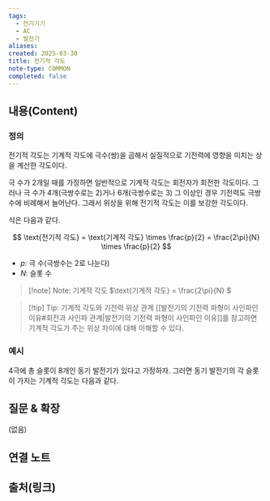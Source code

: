 ```yaml
---
tags:
  - 전기기기
  - AC
  - 발전기
aliases: 
created: 2025-03-30
title: 전기적 각도
note-type: COMMON
completed: false
---
```


## 내용(Content)

### 정의

전기적 각도는 기계적 각도에 극수(쌍)을 곱해서 실질적으로 기전력에 영향을 미치는 상을 계산한 각도이다.

극 수가 2개일 때를 가정하면 일반적으로 기계적 각도는 회전자가 회전한 각도이다. 그러나 극 수가 4개(극쌍수로는 2)거나 6개(극쌍수로는 3) 그 이상인 경우 기전력도 극쌍수에 비례해서 늘어난다. 그래서 위상을 위해 전기적 각도는 이를 보강한 각도이다.

식은 다음과 같다.

$$
\text{전기적 각도} = \text{기계적 각도} \times \frac{p}{2} = \frac{2\pi}{N} \times \frac{p}{2}
$$

- $p$: 극 수(극쌍수는 2로 나눈다)
- $N$: 슬롯 수

>[!note] Note: 기계적 각도
>$\text{기계적 각도} = \frac{2\pi}{N}
$

>[!tip] Tip: 기계적 각도와 기전력 위상 관계
>[[발전기의 기전력 파형이 사인파인 이유#회전과 사인파 관계|발전기의 기전력 파형이 사인파인 이유]]를 참고하면 기계적 각도가 주는 위상 차이에 대해 이해할 수 있다.

### 예시

4극에 총 슬롯이 8개인 동기 발전기가 있다고 가정하자. 그러면 동기 발전기의 각 슬롯이 가지는 기계적 각도는 다음과 같다.





## 질문 & 확장

(없음)

## 연결 노트

## 출처(링크)

